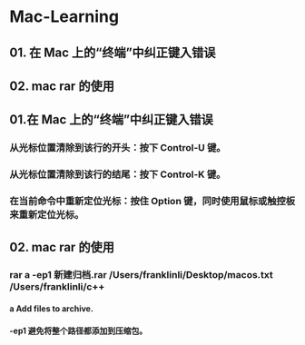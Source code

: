 # Mac-Learning

## 01. 在 Mac 上的“终端”中纠正键入错误
## 02. mac rar 的使用

## 01.在 Mac 上的“终端”中纠正键入错误

### 从光标位置清除到该行的开头：按下 Control-U 键。
### 从光标位置清除到该行的结尾：按下 Control-K 键。
### 在当前命令中重新定位光标：按住 Option 键，同时使用鼠标或触控板来重新定位光标。

## 02. mac rar 的使用

### rar a -ep1 新建归档.rar /Users/franklinli/Desktop/macos.txt /Users/franklinli/c++
#### a       Add files to archive.
#### -ep1    避免将整个路径都添加到压缩包。
